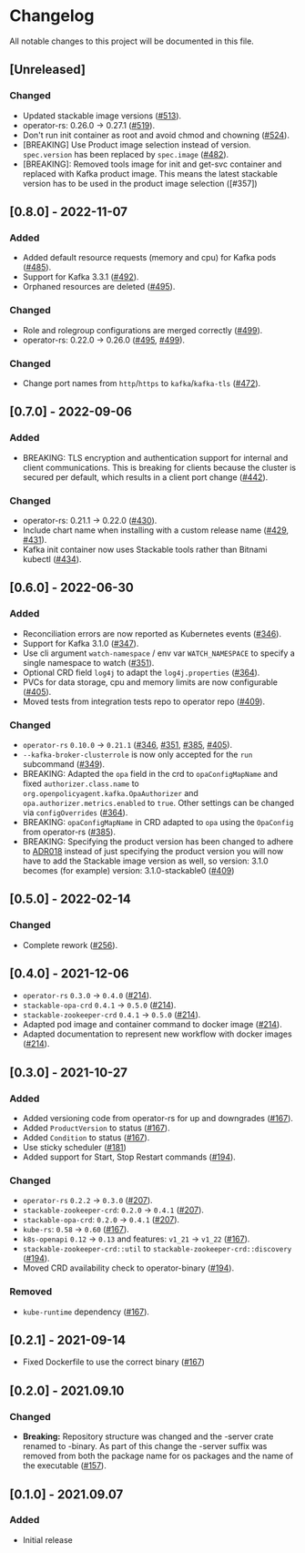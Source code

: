 # Changelog

All notable changes to this project will be documented in this file.

## [Unreleased]

### Changed

- Updated stackable image versions ([#513]).
- operator-rs: 0.26.0 -> 0.27.1 ([#519]).
- Don't run init container as root and avoid chmod and chowning ([#524]).
- [BREAKING] Use Product image selection instead of version. `spec.version` has been replaced by `spec.image` ([#482]).
- [BREAKING]: Removed tools image for init and get-svc container and replaced with Kafka product image. This means the latest stackable version has to be used in the product image selection ([#357])

[#482]: https://github.com/stackabletech/kafka-operator/pull/482
[#513]: https://github.com/stackabletech/kafka-operator/pull/513
[#519]: https://github.com/stackabletech/kafka-operator/pull/519
[#524]: https://github.com/stackabletech/kafka-operator/pull/524
[#527]: https://github.com/stackabletech/kafka-operator/pull/527

## [0.8.0] - 2022-11-07

### Added

- Added default resource requests (memory and cpu) for Kafka pods ([#485]).
- Support for Kafka 3.3.1 ([#492]).
- Orphaned resources are deleted ([#495]).

### Changed

- Role and rolegroup configurations are merged correctly ([#499]).
- operator-rs: 0.22.0 -> 0.26.0 ([#495], [#499]).

[#485]: https://github.com/stackabletech/kafka-operator/pull/485
[#492]: https://github.com/stackabletech/kafka-operator/pull/492
[#495]: https://github.com/stackabletech/kafka-operator/pull/495
[#499]: https://github.com/stackabletech/kafka-operator/pull/499

### Changed

- Change port names from `http`/`https` to `kafka`/`kafka-tls` ([#472]).

[#472]: https://github.com/stackabletech/kafka-operator/pull/472

## [0.7.0] - 2022-09-06

### Added

- BREAKING: TLS encryption and authentication support for internal and client communications. This is breaking for clients because the cluster is secured per default, which results in a client port change ([#442]).

### Changed

- operator-rs: 0.21.1 -> 0.22.0 ([#430]).
- Include chart name when installing with a custom release name ([#429], [#431]).
- Kafka init container now uses Stackable tools rather than Bitnami kubectl ([#434]).

[#429]: https://github.com/stackabletech/kafka-operator/pull/429
[#430]: https://github.com/stackabletech/kafka-operator/pull/430
[#431]: https://github.com/stackabletech/kafka-operator/pull/431
[#434]: https://github.com/stackabletech/kafka-operator/pull/434
[#442]: https://github.com/stackabletech/kafka-operator/pull/442

## [0.6.0] - 2022-06-30

### Added

- Reconciliation errors are now reported as Kubernetes events ([#346]).
- Support for Kafka 3.1.0 ([#347]).
- Use cli argument `watch-namespace` / env var `WATCH_NAMESPACE` to specify
  a single namespace to watch ([#351]).
- Optional CRD field `log4j` to adapt the `log4j.properties` ([#364]).
- PVCs for data storage, cpu and memory limits are now configurable ([#405]).
- Moved tests from integration tests repo to operator repo ([#409]).

### Changed

- `operator-rs` `0.10.0` → `0.21.1` ([#346], [#351], [#385], [#405]).
- `--kafka-broker-clusterrole` is now only accepted for the `run` subcommand ([#349]).
- BREAKING: Adapted the `opa` field in the crd to `opaConfigMapName` and fixed `authorizer.class.name` to `org.openpolicyagent.kafka.OpaAuthorizer` and `opa.authorizer.metrics.enabled` to `true`. Other settings can be changed via `configOverrides` ([#364]).
- BREAKING: `opaConfigMapName` in CRD adapted to `opa` using the `OpaConfig` from operator-rs ([#385]).
- BREAKING: Specifying the product version has been changed to adhere to [ADR018](https://docs.stackable.tech/home/contributor/adr/ADR018-product_image_versioning.html) instead of just specifying the product version you will now have to add the Stackable image version as well, so version: 3.1.0 becomes (for example) version: 3.1.0-stackable0 ([#409])

[#346]: https://github.com/stackabletech/kafka-operator/pull/346
[#347]: https://github.com/stackabletech/kafka-operator/pull/347
[#349]: https://github.com/stackabletech/kafka-operator/pull/349
[#351]: https://github.com/stackabletech/kafka-operator/pull/351
[#364]: https://github.com/stackabletech/kafka-operator/pull/364
[#385]: https://github.com/stackabletech/kafka-operator/pull/385
[#405]: https://github.com/stackabletech/kafka-operator/pull/405
[#409]: https://github.com/stackabletech/kafka-operator/pull/409

## [0.5.0] - 2022-02-14

### Changed

- Complete rework ([#256]).

[#256]: https://github.com/stackabletech/kafka-operator/pull/256

## [0.4.0] - 2021-12-06

- `operator-rs` `0.3.0` → `0.4.0` ([#214]).
- `stackable-opa-crd` `0.4.1` → `0.5.0` ([#214]).
- `stackable-zookeeper-crd` `0.4.1` → `0.5.0` ([#214]).
- Adapted pod image and container command to docker image ([#214]).
- Adapted documentation to represent new workflow with docker images ([#214]).

[#214]: https://github.com/stackabletech/kafka-operator/pull/214

## [0.3.0] - 2021-10-27

### Added

- Added versioning code from operator-rs for up and downgrades ([#167]).
- Added `ProductVersion` to status ([#167]).
- Added `Condition` to status ([#167]).
- Use sticky scheduler ([#181])
- Added support for Start, Stop Restart commands ([#194]).

### Changed

- `operator-rs` `0.2.2` → `0.3.0` ([#207]).
- `stackable-zookeeper-crd`: `0.2.0` → `0.4.1` ([#207]).
- `stackable-opa-crd`: `0.2.0` → `0.4.1` ([#207]).
- `kube-rs`: `0.58` → `0.60` ([#167]).
- `k8s-openapi` `0.12` → `0.13` and features: `v1_21` → `v1_22` ([#167]).
- `stackable-zookeeper-crd::util` to `stackable-zookeeper-crd::discovery` ([#194]).
- Moved CRD availability check to operator-binary ([#194]).

### Removed

- `kube-runtime` dependency ([#167]).

[#207]: https://github.com/stackabletech/kafka-operator/pull/207
[#167]: https://github.com/stackabletech/kafka-operator/pull/167
[#181]: https://github.com/stackabletech/kafka-operator/pull/181
[#194]: https://github.com/stackabletech/kafka-operator/pull/194

## [0.2.1] - 2021-09-14

- Fixed Dockerfile to use the correct binary ([#167])

[#167]: https://github.com/stackabletech/kafka-operator/pull/167

## [0.2.0] - 2021.09.10

### Changed

- **Breaking:** Repository structure was changed and the -server crate renamed to -binary. As part of this change the -server suffix was removed from both the package name for os packages and the name of the executable ([#157]).

[#157]: https://github.com/stackabletech/kafka-operator/pull/157

## [0.1.0] - 2021.09.07

### Added

- Initial release
